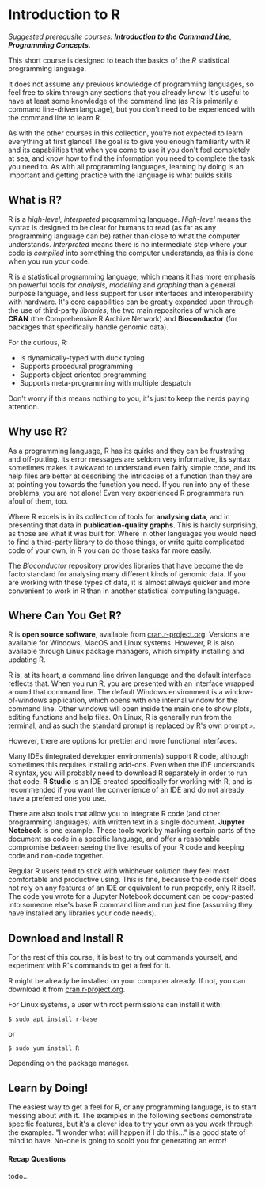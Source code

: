 # Introduction to R

*Suggested prerequsite courses:* ***Introduction to the Command Line***, ***Programming Concepts***.

This short course is designed to teach the basics of the *R* statistical programming language.

It does not assume any previous knowledge of programming languages, so feel free to skim through any sections that you already know. It's useful to have at least some knowledge of the command line (as R is primarily a command line-driven language), but you don't need to be experienced with the command line to learn R.

As with the other courses in this collection, you're not expected to learn everything at first glance! The goal is to give you enough familiarity with R and its capabilities that when you come to use it you don't feel completely at sea, and know how to find the information you need to complete the task you need to. As with all programming languages, learning by doing is an important and getting practice with the language is what builds skills.

## What is R?

R is a *high-level, interpreted* programming language. *High-level* means the syntax is designed to be clear for humans to read (as far as any programming language can be) rather than close to what the computer understands. *Interpreted* means there is no intermediate step where your code is *compiled* into something the computer understands, as this is done when you run your code.

R is a statistical programming language, which means it has more emphasis on powerful tools for *analysis*, *modelling* and *graphing* than a general purpose language, and less support for user interfaces and interoperability with hardware. It's core capabilities can be greatly expanded upon through the use of third-party *libraries*, the two main repositories of which are **CRAN** (the Comprehensive R Archive Network) and **Bioconductor** (for packages that specifically handle genomic data).

For the curious, R:

- Is dynamically-typed with duck typing
- Supports procedural programming
- Supports object oriented programming
- Supports meta-programming with multiple despatch

Don't worry if this means nothing to you, it's just to keep the nerds paying attention.

## Why use R?

As a programming language, R has its quirks and they can be frustrating and off-putting. Its error messages are seldom very informative, its syntax sometimes makes it awkward to understand even fairly simple code, and its help files are better at describing the intricacies of a function than they are at pointing you towards the function you need. If you run into any of these problems, you are not alone! Even very experienced R programmers run afoul of them, too.

Where R excels is in its collection of tools for **analysing data**, and in presenting that data in **publication-quality graphs**. This is hardly surprising, as those are what it was built for. Where in other languages you would need to find a third-party library to do those things, or write quite complicated code of your own, in R you can do those tasks far more easily.

The *Bioconductor* repository provides libraries that have become the de facto standard for analysing many different kinds of genomic data. If you are working with these types of data, it is almost always quicker and more convenient to work in R than in another statistical computing language.

## Where Can You Get R?

R is **open source software**, available from [cran.r-project.org](https://cran.r-project.org). Versions are available for Windows, MacOS and Linux systems. However, R is also available through Linux package managers, which simplify installing and updating R.

R is, at its heart, a command line driven language and the default interface reflects that. When you run R, you are presented with an interface wrapped around that command line. The default Windows environment is a window-of-windows application, which opens with one internal window for the command line. Other windows will open inside the main one to show plots, editing functions and help files. On Linux, R is generally run from the terminal, and as such the standard prompt is replaced by R's own prompt `>`.

However, there are options for prettier and more functional interfaces.

Many IDEs (integrated developer environments) support R code, although sometimes this requires installing add-ons. Even when the IDE understands R syntax, you will probably need to download R separately in order to run that code. **R Studio** is an IDE created specifically for working with R, and is recommended if you want the convenience of an IDE and do not already have a preferred one you use.

There are also tools that allow you to integrate R code (and other programming languages) with written text in a single document. **Jupyter Notebook** is one example. These tools work by marking certain parts of the document as code in a specific language, and offer a reasonable compromise between seeing the live results of your R code and keeping code and non-code together.

Regular R users tend to stick with whichever solution they feel most comfortable and productive using. This is fine, because the code itself does not rely on any features of an IDE or equivalent to run properly, only R itself. The code you wrote for a Jupyter Notebook document can be copy-pasted into someone else's base R command line and run just fine (assuming they have installed any libraries your code needs).

## Download and Install R

For the rest of this course, it is best to try out commands yourself, and experiment with R's commands to get a feel for it.

R might be already be installed on your computer already. If not, you can download it from [cran.r-project.org](https://cran.r-project.org).

For Linux systems, a user with root permissions can install it with:

`$ sudo apt install r-base`

or

`$ sudo yum install R`

Depending on the package manager.

## Learn by Doing!

The easiest way to get a feel for R, or any programming language, is to start messing about with it. The examples in the following sections demonstrate specific features, but it's a clever idea to try your own as you work through the examples. "I wonder what will happen if I do this..." is a good state of mind to have. No-one is going to scold you for generating an error!

#### Recap Questions

todo...